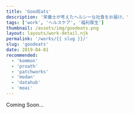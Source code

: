 ```yaml
---
title: 'GoodEats'
description: '栄養士が考えたヘルシーな社食をお届け。'
tags: ['work', 'ヘルスケア', '福利厚生']
thumbnail: /assets/img/goodeats.png
layout: layouts/work-detail.njk
permalink: '/works/{{ slug }}/'
slug: 'goodeats'
date: 2019-04-01
recommended:
  - 'kommon'
  - 'proath'
  - 'patchworks'
  - 'modan'
  - 'datahub'
  - 'moai'
---
```


Coming Soon...
